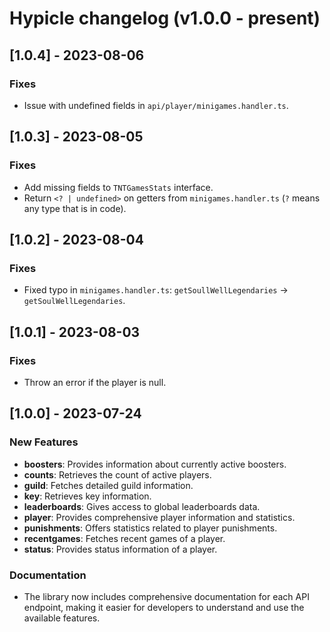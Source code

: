 # Hypicle changelog (v1.0.0 - present)

## [1.0.4] - 2023-08-06
### Fixes
- Issue with undefined fields in `api/player/minigames.handler.ts`.

## [1.0.3] - 2023-08-05
### Fixes
- Add missing fields to `TNTGamesStats` interface.
- Return `<? | undefined>` on getters from `minigames.handler.ts` (`?` means any type that is in code).

## [1.0.2] - 2023-08-04
### Fixes
- Fixed typo in `minigames.handler.ts`:  `getSoullWellLegendaries` -> `getSoulWellLegendaries`.

## [1.0.1] - 2023-08-03
### Fixes
- Throw an error if the player is null.

## [1.0.0] - 2023-07-24
### New Features

- **boosters**: Provides information about currently active boosters.
- **counts**: Retrieves the count of active players.
- **guild**: Fetches detailed guild information.
- **key**: Retrieves key information.
- **leaderboards**: Gives access to global leaderboards data.
- **player**: Provides comprehensive player information and statistics.
- **punishments**: Offers statistics related to player punishments.
- **recentgames**: Fetches recent games of a player.
- **status**: Provides status information of a player.

### Documentation

- The library now includes comprehensive documentation for each API endpoint, making it easier for developers to understand and use the available features.